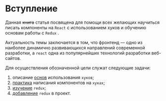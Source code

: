 # Вступление

Данная ~~книга~~ статья посвящена для помощи всех желающих научиться писать компоненты на `React` с использованием хуков и обучению основам работы с `Redux` . 

Актуальность темы заключается в том, что фронтенд — одно из наиболее динамично развивающихся направлений современной разработки, а `react` одна из популярнейших технологий разработки веб-сайтов.

Для осуществления обозначенной цели служат следующие задачи:

1. описание [основ](https://vrogov-exceedteam.gitbook.io/react-hooks-redux/react/vstuplenie) использования `хуков`;
2. [практика](https://vrogov-exceedteam.gitbook.io/react-hooks-redux/react/react-hooks) написания компонентов на `хуках`;
3. [изучение](https://vrogov-exceedteam.gitbook.io/react-hooks-redux/redux-1/sho-take-redaks) `redux`;
4. [добавление](https://vrogov-exceedteam.gitbook.io/react-hooks-redux/redux-1/redux) `redux` в проект.

